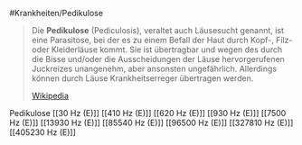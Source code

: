 #Krankheiten/Pedikulose

> Die **Pedikulose** (Pediculosis), veraltet auch Läusesucht genannt, ist eine Parasitose, bei der es zu einem Befall der Haut durch Kopf-, Filz- oder Kleiderläuse kommt. Sie ist übertragbar und wegen des durch die Bisse und/oder die Ausscheidungen der Läuse hervorgerufenen Juckreizes unangenehm, aber ansonsten ungefährlich. Allerdings können durch Läuse Krankheitserreger übertragen werden.
>
> [Wikipedia](https://de.wikipedia.org/wiki/Pedikulose)

Pedikulose
[[30 Hz (E)]]
[[410 Hz (E)]]
[[620 Hz (E)]]
[[930 Hz (E)]]
[[7500 Hz (E)]]
[[13930 Hz (E)]]
[[85540 Hz (E)]]
[[96500 Hz (E)]]
[[327810 Hz (E)]]
[[405230 Hz (E)]]